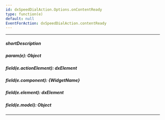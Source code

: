 ```yaml
---
id: dxSpeedDialAction.Options.onContentReady
type: function(e)
default: null
EventForAction: dxSpeedDialAction.contentReady
---
```

---
##### shortDescription
<!-- Description goes here -->

##### param(e): Object
<!-- Description goes here -->

##### field(e.actionElement): dxElement
<!-- Description goes here -->

##### field(e.component): {WidgetName}
<!-- Description goes here -->

##### field(e.element): dxElement
<!-- Description goes here -->

##### field(e.model): Object
<!-- Description goes here -->

---
<!-- Description goes here -->